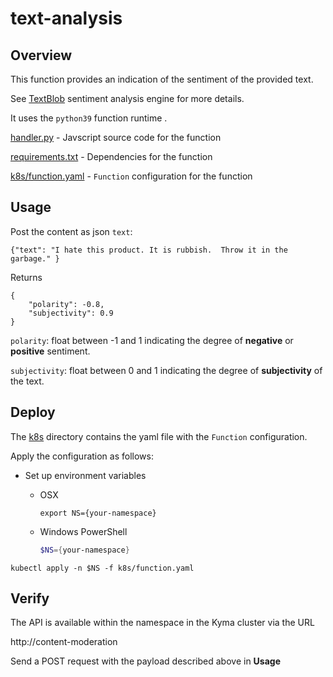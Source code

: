 # text-analysis

## Overview

This function provides an indication of the sentiment of the provided text.  

See [TextBlob](https://textblob.readthedocs.io/en/dev/quickstart.html#sentiment-analysis) sentiment analysis engine for more details.

It uses the `python39` function runtime .  

[handler.py](handler.py) - Javscript source code for the function

[requirements.txt](package.json) - Dependencies for the function

[k8s/function.yaml](k8s/function.yaml) - `Function` configuration for the function

## Usage

Post the content as json `text`:
```
{"text": "I hate this product. It is rubbish.  Throw it in the garbage." }
```

Returns 
```
{
    "polarity": -0.8,
    "subjectivity": 0.9
}
```

`polarity`: float between -1 and 1 indicating the degree of **negative** or **positive** sentiment.

`subjectivity`: float between 0 and 1 indicating the degree of **subjectivity** of the text.

## Deploy
The [k8s](k8s) directory contains the yaml file with the `Function` configuration. 

Apply the configuration as follows:


* Set up environment variables

  * OSX

    ```shell script
    export NS={your-namespace}
    ```

  * Windows PowerShell

    ```powershell
    $NS={your-namespace}
    ```


```
kubectl apply -n $NS -f k8s/function.yaml
```

## Verify

The API is available within the namespace in the Kyma cluster via the URL 

http://content-moderation

Send a POST request with the payload described above in **Usage**